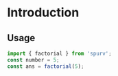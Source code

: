 <!--
 * @Date: 2020-06-17 23:50:17
 * @LastEditors: Conghao Cai🔧
 * @LastEditTime: 2020-06-21 17:06:17
 * @FilePath: /spurv/ifoo/docs/README.md
--> 
# Introduction


## Usage
```js
import { factorial } from 'spurv';
const number = 5;
const ans = factorial(5);
```